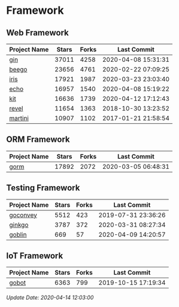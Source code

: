 # Framework

## Web Framework

| Project Name | Stars | Forks | Last Commit |
| ------------ | ----- | ----- | ----------- |
| [gin](https://github.com/gin-gonic/gin) | 37011 | 4258 | 2020-04-08 15:31:31 |
| [beego](https://github.com/astaxie/beego) | 23656 | 4761 | 2020-02-22 07:09:25 |
| [iris](https://github.com/kataras/iris) | 17921 | 1987 | 2020-03-23 23:03:40 |
| [echo](https://github.com/labstack/echo) | 16957 | 1540 | 2020-04-08 15:19:22 |
| [kit](https://github.com/go-kit/kit) | 16636 | 1739 | 2020-04-12 17:12:43 |
| [revel](https://github.com/revel/revel) | 11654 | 1363 | 2018-10-30 13:23:52 |
| [martini](https://github.com/go-martini/martini) | 10907 | 1102 | 2017-01-21 21:58:54 |

## ORM Framework

| Project Name | Stars | Forks | Last Commit |
| ------------ | ----- | ----- | ----------- |
| [gorm](https://github.com/jinzhu/gorm) | 17892 | 2072 | 2020-03-05 06:48:31 |

## Testing Framework

| Project Name | Stars | Forks | Last Commit |
| ------------ | ----- | ----- | ----------- |
| [goconvey](https://github.com/smartystreets/goconvey) | 5512 | 423 | 2019-07-31 23:36:26 |
| [ginkgo](https://github.com/onsi/ginkgo) | 3787 | 372 | 2020-03-31 08:27:34 |
| [goblin](https://github.com/franela/goblin) | 669 | 57 | 2020-04-09 14:20:57 |

## IoT Framework

| Project Name | Stars | Forks | Last Commit |
| ------------ | ----- | ----- | ----------- |
| [gobot](https://github.com/hybridgroup/gobot) | 6363 | 799 | 2019-10-15 17:19:34 |

*Update Date: 2020-04-14 12:03:00*